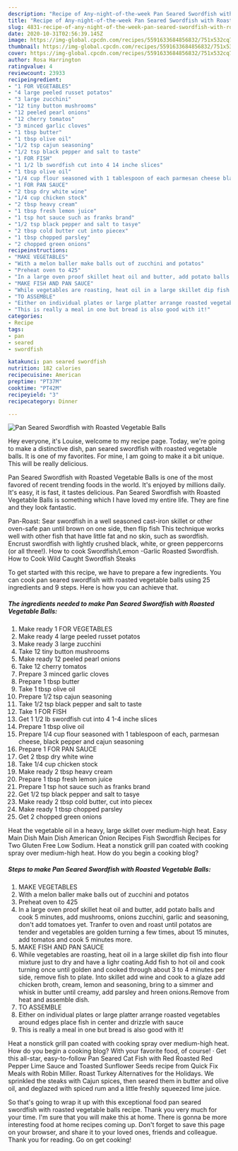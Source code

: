 ```yaml
---
description: "Recipe of Any-night-of-the-week Pan Seared Swordfish with Roasted Vegetable Balls"
title: "Recipe of Any-night-of-the-week Pan Seared Swordfish with Roasted Vegetable Balls"
slug: 4831-recipe-of-any-night-of-the-week-pan-seared-swordfish-with-roasted-vegetable-balls
date: 2020-10-31T02:56:39.145Z
image: https://img-global.cpcdn.com/recipes/5591633684856832/751x532cq70/pan-seared-swordfish-with-roasted-vegetable-balls-recipe-main-photo.jpg
thumbnail: https://img-global.cpcdn.com/recipes/5591633684856832/751x532cq70/pan-seared-swordfish-with-roasted-vegetable-balls-recipe-main-photo.jpg
cover: https://img-global.cpcdn.com/recipes/5591633684856832/751x532cq70/pan-seared-swordfish-with-roasted-vegetable-balls-recipe-main-photo.jpg
author: Rosa Harrington
ratingvalue: 4
reviewcount: 23933
recipeingredient:
- "1 FOR VEGETABLES"
- "4 large peeled russet potatos"
- "3 large zucchini"
- "12 tiny button mushrooms"
- "12 peeled pearl onions"
- "12 cherry tomatos"
- "3 minced garlic cloves"
- "1 tbsp butter"
- "1 tbsp olive oil"
- "1/2 tsp cajun seasoning"
- "1/2 tsp black pepper and salt to taste"
- "1 FOR FISH"
- "1 1/2 lb swordfish cut into 4 14 inche slices"
- "1 tbsp olive oil"
- "1/4 cup flour seasoned with 1 tablespoon of each parmesan cheese black pepper and cajun seasoning"
- "1 FOR PAN SAUCE"
- "2 tbsp dry white wine"
- "1/4 cup chicken stock"
- "2 tbsp heavy cream"
- "1 tbsp fresh lemon juice"
- "1 tsp hot sauce such as franks brand"
- "1/2 tsp black pepper and salt to tasye"
- "2 tbsp cold butter cut into piecex"
- "1 tbsp chopped parsley"
- "2 chopped green onions"
recipeinstructions:
- "MAKE VEGETABLES"
- "With a melon baller make balls out of zucchini and potatos"
- "Preheat oven to 425"
- "In a large oven proof skillet heat oil and butter, add potato balls and cook 5 minutes, add mushrooms, onions zucchini, garlic and seasoning, don&#39;t add tomatoes yet. Tranfer to oven and roast until potatos are tender and vegetables are golden turning a few times, about 15 minutes, add tomatos and cook 5 minutes more."
- "MAKE FISH AND PAN SAUCE"
- "While vegetables are roasting, heat oil in a large skillet dip fish into flour mixture just to dry and have a lighr coating.Add fish to hot oil and cook turning once until golden and cooked through about 3 to 4 minutes per side, remove fish to plate. Into skillet add wine and cook to a glaze add chicken broth, cream,  lemon and seasoning, bring to a simmer and whisk in butter until creamy, add parsley and hreen onions.Remove from heat and assemble dish."
- "TO ASSEMBLE"
- "Either on individual plates or large platter arrange roasted vegetables around edges place fish in center and drizzle with sauce"
- "This is really a meal in one but bread is also good with it!"
categories:
- Recipe
tags:
- pan
- seared
- swordfish

katakunci: pan seared swordfish 
nutrition: 182 calories
recipecuisine: American
preptime: "PT37M"
cooktime: "PT42M"
recipeyield: "3"
recipecategory: Dinner

---
```



![Pan Seared Swordfish with Roasted Vegetable Balls](https://img-global.cpcdn.com/recipes/5591633684856832/751x532cq70/pan-seared-swordfish-with-roasted-vegetable-balls-recipe-main-photo.jpg)

Hey everyone, it's Louise, welcome to my recipe page. Today, we're going to make a distinctive dish, pan seared swordfish with roasted vegetable balls. It is one of my favorites. For mine, I am going to make it a bit unique. This will be really delicious.

Pan Seared Swordfish with Roasted Vegetable Balls is one of the most favored of recent trending foods in the world. It's enjoyed by millions daily. It's easy, it is fast, it tastes delicious. Pan Seared Swordfish with Roasted Vegetable Balls is something which I have loved my entire life. They are fine and they look fantastic.

Pan-Roast: Sear swordfish in a well seasoned cast-iron skillet or other oven-safe pan until brown on one side, then flip fish This technique works well with other fish that have little fat and no skin, such as swordfish. Encrust swordfish with lightly crushed black, white, or green peppercorns (or all three!). How to cook Swordfish/Lemon -Garlic Roasted Swordfish. How to Cook Wild Caught Swordfish Steaks


To get started with this recipe, we have to prepare a few ingredients. You can cook pan seared swordfish with roasted vegetable balls using 25 ingredients and 9 steps. Here is how you can achieve that.

<!--inarticleads1-->

##### The ingredients needed to make Pan Seared Swordfish with Roasted Vegetable Balls:

1. Make ready 1 FOR VEGETABLES
1. Make ready 4 large peeled russet potatos
1. Make ready 3 large zucchini
1. Take 12 tiny button mushrooms
1. Make ready 12 peeled pearl onions
1. Take 12 cherry tomatos
1. Prepare 3 minced garlic cloves
1. Prepare 1 tbsp butter
1. Take 1 tbsp olive oil
1. Prepare 1/2 tsp cajun seasoning
1. Take 1/2 tsp black pepper and salt to taste
1. Take 1 FOR FISH
1. Get 1 1/2 lb swordfish cut into 4 1-4 inche slices
1. Prepare 1 tbsp olive oil
1. Prepare 1/4 cup flour seasoned with 1 tablespoon of each, parmesan cheese, black pepper and cajun seasoning
1. Prepare 1 FOR PAN SAUCE
1. Get 2 tbsp dry white wine
1. Take 1/4 cup chicken stock
1. Make ready 2 tbsp heavy cream
1. Prepare 1 tbsp fresh lemon juice
1. Prepare 1 tsp hot sauce such as franks brand
1. Get 1/2 tsp black pepper and salt to tasye
1. Make ready 2 tbsp cold butter, cut into piecex
1. Make ready 1 tbsp chopped parsley
1. Get 2 chopped green onions


Heat the vegetable oil in a heavy, large skillet over medium-high heat. Easy Main Dish Main Dish American Onion Recipes Fish Swordfish Recipes for Two Gluten Free Low Sodium. Heat a nonstick grill pan coated with cooking spray over medium-high heat. How do you begin a cooking blog? 

<!--inarticleads2-->

##### Steps to make Pan Seared Swordfish with Roasted Vegetable Balls:

1. MAKE VEGETABLES
1. With a melon baller make balls out of zucchini and potatos
1. Preheat oven to 425
1. In a large oven proof skillet heat oil and butter, add potato balls and cook 5 minutes, add mushrooms, onions zucchini, garlic and seasoning, don&#39;t add tomatoes yet. Tranfer to oven and roast until potatos are tender and vegetables are golden turning a few times, about 15 minutes, add tomatos and cook 5 minutes more.
1. MAKE FISH AND PAN SAUCE
1. While vegetables are roasting, heat oil in a large skillet dip fish into flour mixture just to dry and have a lighr coating.Add fish to hot oil and cook turning once until golden and cooked through about 3 to 4 minutes per side, remove fish to plate. Into skillet add wine and cook to a glaze add chicken broth, cream,  lemon and seasoning, bring to a simmer and whisk in butter until creamy, add parsley and hreen onions.Remove from heat and assemble dish.
1. TO ASSEMBLE
1. Either on individual plates or large platter arrange roasted vegetables around edges place fish in center and drizzle with sauce
1. This is really a meal in one but bread is also good with it!


Heat a nonstick grill pan coated with cooking spray over medium-high heat. How do you begin a cooking blog? With your favorite food, of course! · Get this all-star, easy-to-follow Pan Seared Cat Fish with Red Roasted Red Pepper Lime Sauce and Toasted Sunflower Seeds recipe from Quick Fix Meals with Robin Miller. Roast Turkey Alternatives for the Holidays. We sprinkled the steaks with Cajun spices, then seared them in butter and olive oil, and deglazed with spiced rum and a little freshly squeezed lime juice. 

So that's going to wrap it up with this exceptional food pan seared swordfish with roasted vegetable balls recipe. Thank you very much for your time. I'm sure that you will make this at home. There is gonna be more interesting food at home recipes coming up. Don't forget to save this page on your browser, and share it to your loved ones, friends and colleague. Thank you for reading. Go on get cooking!
